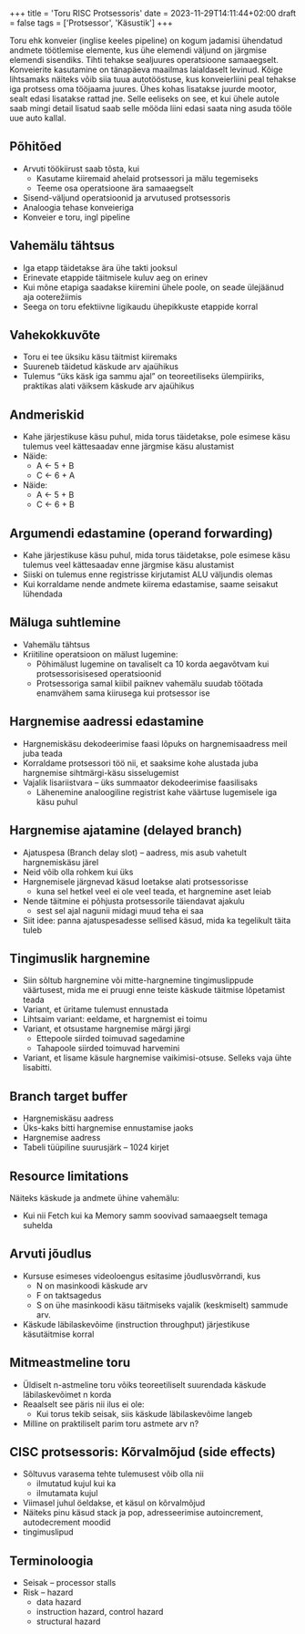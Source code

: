 +++
title = 'Toru RISC Protsessoris'
date = 2023-11-29T14:11:44+02:00
draft = false
tags = ['Protsessor', 'Käsustik']
+++

Toru ehk konveier (inglise keeles pipeline) on kogum jadamisi ühendatud andmete töötlemise elemente, kus ühe elemendi väljund on järgmise elemendi sisendiks. Tihti tehakse sealjuures operatsioone samaaegselt.
Konveierite kasutamine on tänapäeva maailmas laialdaselt levinud. Kõige lihtsamaks näiteks võib siia tuua autotööstuse, kus konveierliini peal tehakse iga protsess oma tööjaama juures. Ühes kohas lisatakse juurde mootor, sealt edasi lisatakse rattad jne. Selle eeliseks on see, et kui ühele autole saab mingi detail lisatud saab selle mööda liini edasi saata ning asuda tööle uue auto kallal.

Põhitõed
--------------

* Arvuti töökiirust saab tõsta, kui
    * Kasutame kiiremaid ahelaid protsessori ja mälu tegemiseks
    * Teeme osa operatsioone ära samaaegselt
* Sisend-väljund operatsioonid ja arvutused protsessoris
* Analoogia tehase konveieriga
* Konveier e toru, ingl pipeline

Vahemälu tähtsus
----------------

* Iga etapp täidetakse ära ühe takti jooksul
* Erinevate etappide täitmisele kuluv aeg on erinev
* Kui mõne etapiga saadakse kiiremini ühele poole, on
seade ülejäänud aja ooterežiimis
* Seega on toru efektiivne ligikaudu ühepikkuste etappide korral

Vahekokkuvõte
-------------

* Toru ei tee üksiku käsu täitmist kiiremaks
* Suureneb täidetud käskude arv ajaühikus
* Tulemus “üks käsk iga sammu ajal” on teoreetiliseks ülempiiriks, praktikas alati väiksem käskude arv ajaühikus

Andmeriskid 
--------------

* Kahe järjestikuse käsu puhul, mida torus täidetakse, pole esimese käsu tulemus veel kättesaadav enne järgmise käsu alustamist
* Näide:
    * A ← 5 + B
    * C ← 6 + A
* Näide:
    * A ← 5 + B
    * C ← 6 + B

Argumendi edastamine (operand forwarding)
---------------------

* Kahe järjestikuse käsu puhul, mida torus täidetakse, pole
esimese käsu tulemus veel kättesaadav enne järgmise
käsu alustamist
* Siiski on tulemus enne registrisse kirjutamist ALU väljundis
olemas
* Kui korraldame nende andmete kiirema edastamise,
saame seisakut lühendada

Mäluga suhtlemine
------------------

* Vahemälu tähtsus
* Kriitiline operatsioon on mälust lugemine:
    * Põhimälust lugemine on tavaliselt ca 10 korda aegavõtvam kui protsessorisisesed operatsioonid
    * Protsessoriga samal kiibil paiknev vahemälu suudab töötada enamvähem sama kiirusega kui protsessor ise

Hargnemise aadressi edastamine
------------------------

* Hargnemiskäsu dekodeerimise faasi lõpuks on hargnemisaadress meil juba teada
* Korraldame protsessori töö nii, et saaksime kohe alustada juba hargnemise sihtmärgi-käsu sisselugemist
* Vajalik lisariistvara – üks summaator dekodeerimise faasilisaks
    * Lähenemine analoogiline registrist kahe väärtuse lugemisele iga käsu puhul

Hargnemise ajatamine (delayed branch)
---------------------------

* Ajatuspesa (Branch delay slot) – aadress, mis asub vahetult hargnemiskäsu järel
* Neid võib olla rohkem kui üks
* Hargnemisele järgnevad käsud loetakse alati protsessorisse
    * kuna sel hetkel veel ei ole veel teada, et hargnemine aset leiab
* Nende täitmine ei põhjusta protsessorile täiendavat ajakulu
    * sest sel ajal nagunii midagi muud teha ei saa
* Siit idee: panna ajatuspesadesse sellised käsud, mida ka tegelikult täita tuleb

Tingimuslik hargnemine
--------------------

* Siin sõltub hargnemine või mitte-hargnemine tingimuslippude väärtusest, mida me ei pruugi enne teiste käskude täitmise lõpetamist teada
* Variant, et üritame tulemust ennustada
* Lihtsaim variant: eeldame, et hargnemist ei toimu
* Variant, et otsustame hargnemise märgi järgi
    * Ettepoole siirded toimuvad sagedamine
    * Tahapoole siirded toimuvad harvemini
* Variant, et lisame käsule hargnemise vaikimisi-otsuse. Selleks vaja ühte lisabitti.

Branch target buffer
-----------------

* Hargnemiskäsu aadress
* Üks-kaks bitti hargnemise ennustamise jaoks
* Hargnemise aadress
* Tabeli tüüpiline suurusjärk – 1024 kirjet

Resource limitations
------------------

Näiteks käskude ja andmete ühine vahemälu:
* Kui nii Fetch kui ka Memory samm soovivad samaaegselt temaga suhelda

Arvuti jõudlus
-----------

* Kursuse esimeses videoloengus esitasime jõudlusvõrrandi, kus
    * N on masinkoodi käskude arv
    * F on taktsagedus
    * S on ühe masinkoodi käsu täitmiseks vajalik (keskmiselt) sammude arv.
* Käskude läbilaskevõime (instruction throughput) järjestikuse käsutäitmise korral

Mitmeastmeline toru
----------------

* Üldiselt n-astmeline toru võiks teoreetiliselt suurendada käskude läbilaskevõimet n korda
* Reaalselt see päris nii ilus ei ole:
    * Kui torus tekib seisak, siis käskude läbilaskevõime langeb
* Milline on praktiliselt parim toru astmete arv n?

CISC protsessoris: Kõrvalmõjud (side effects)
------------------------

* Sõltuvus varasema tehte tulemusest võib olla nii
    * ilmutatud kujul kui ka
    * ilmutamata kujul
* Viimasel juhul öeldakse, et käsul on kõrvalmõjud
* Näiteks pinu käsud stack ja pop, adresseerimise autoincrement, autodecrement moodid
* tingimuslipud

Terminoloogia
-----------

* Seisak – processor stalls
* Risk – hazard
    * data hazard
    * instruction hazard, control hazard
    * structural hazard